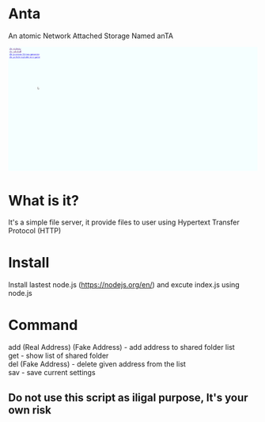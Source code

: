 # Anta
An atomic Network Attached Storage Named anTA<br>

![Nope](/preview.gif "Preview")

# What is it?
It's a simple file server, it provide files to user using Hypertext Transfer Protocol (HTTP)<br>

# Install
Install lastest node.js (https://nodejs.org/en/) and excute index.js using node.js

# Command
add (Real Address) (Fake Address) - add address to shared folder list <br>
get - show list of shared folder <br>
del (Fake Address) - delete given address from the list <br>
sav - save current settings <br>

## Do not use this script as iligal purpose, It's your own risk
